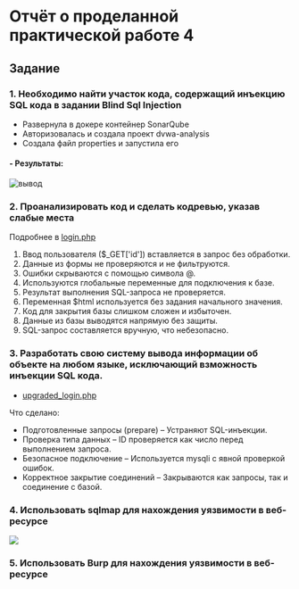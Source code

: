 # Отчёт о проделанной практической работе 4

## Задание

### 1. Необходимо найти участок кода, содержащий инъекцию SQL кода в задании Blind Sql Injection
- Развернула в докере контейнер SonarQube
- Авторизовалась и создала проект dvwa-analysis
- Создала файл properties и запустила его
#### - Результаты:
![вывод](https://github.com/user-attachments/assets/90813ccc-bd9d-4308-92cd-c126aecf1e99)

### 2. Проанализировать код и сделать кодревью, указав слабые места

Подробнее в [login.php](https://github.com/whynastasya/DVWA-analysis/blob/main/login.php)

1. Ввод пользователя ($_GET['id']) вставляется в запрос без обработки.
2. Данные из формы не проверяются и не фильтруются.
3. Ошибки скрываются с помощью символа @.
4. Используются глобальные переменные для подключения к базе.
5. Результат выполнения SQL-запроса не проверяется.
6. Переменная $html используется без задания начального значения.
7. Код для закрытия базы слишком сложен и избыточен.
8. Данные из базы выводятся напрямую без защиты.
9. SQL-запрос составляется вручную, что небезопасно.

### 3. Разработать свою систему вывода информации об объекте на любом языке, исключающий взможность инъекции SQL кода.

- [upgraded_login.php](https://github.com/whynastasya/DVWA-analysis/blob/main/upgraded_login.php)
  
Что сделано:
- Подготовленные запросы (prepare) – Устраняют SQL-инъекции.
- Проверка типа данных – ID проверяется как число перед выполнением запроса.
- Безопасное подключение – Используется mysqli с явной проверкой ошибок.
- Корректное закрытие соединений – Закрываются как запросы, так и соединение с базой.
  
### 4. Использовать sqlmap для нахождения уязвимости в веб-ресурсе
![](https://github.com/user-attachments/assets/1fbe4452-6277-4797-95fd-091566d37cab)

### 5. Использовать Burp для нахождения уязвимости в веб-ресурсе
